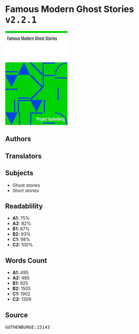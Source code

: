 # Famous Modern Ghost Stories <kbd>v2.2.1</kbd>

![](./cover.medium.jpg "")

## Authors



## Translators



## Subjects


 - Ghost stories
 - Short stories

## Readablility


 - **A1:** 75%
 - **A2:** 82%
 - **B1:** 87%
 - **B2:** 93%
 - **C1:** 98%
 - **C2:** 100%

## Words Count


 - **A1:** 495
 - **A2:** 485
 - **B1:** 925
 - **B2:** 1505
 - **C1:** 1902
 - **C2:** 1309

## Source


<kbd>GUTHENBURGE:15143</kbd>
